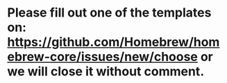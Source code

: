 # Please fill out one of the templates on: https://github.com/Homebrew/homebrew-core/issues/new/choose or we will close it without comment.
